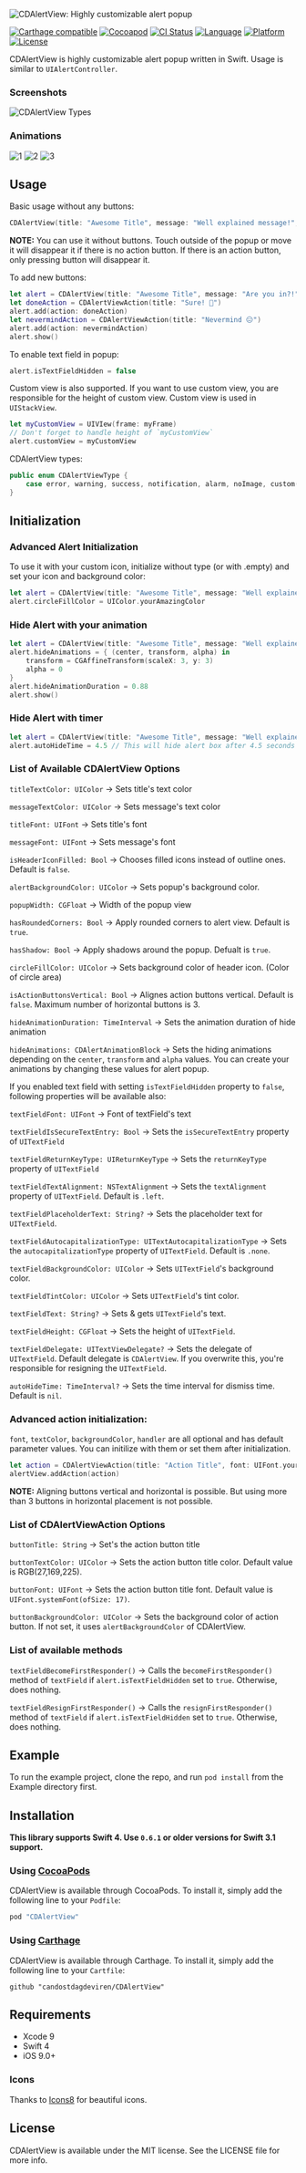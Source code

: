 ![CDAlertView: Highly customizable alert popup](https://cloud.githubusercontent.com/assets/1971963/20237496/34d3081c-a8d4-11e6-8907-80b4c248dce0.png)

[![Carthage compatible](https://img.shields.io/badge/Carthage-compatible-4BC51D.svg?style=flat)](https://github.com/Carthage/Carthage)
[![Cocoapod](http://img.shields.io/cocoapods/v/CDAlertView.svg?style=flat)](http://cocoadocs.org/docsets/CDAlertView/)
[![CI Status](http://img.shields.io/travis/candostdagdeviren/CDAlertView.svg?style=flat)](https://travis-ci.org/candostdagdeviren/CDAlertView/)
[![Language](https://img.shields.io/badge/swift-4.2-orange.svg)](https://developer.apple.com/swift)
[![Platform](http://img.shields.io/badge/platform-ios-lightgrey.svg?style=flat)](https://developer.apple.com/resources/)
[![License](https://img.shields.io/badge/license-MIT-blue.svg?style=flat)](https://raw.githubusercontent.com/candostdagdeviren/CDAlertView/master/LICENSE)

CDAlertView is highly customizable alert popup written in Swift. Usage is similar to `UIAlertController`.

### Screenshots

![CDAlertView Types](https://cloud.githubusercontent.com/assets/1971963/20238308/4bc1516e-a8e8-11e6-8e8b-c1a088f5daa0.png)

### Animations

![1](https://github.com/candostdagdeviren/CDAlertView/blob/master/Screenshots/1.gif)
![2](https://github.com/candostdagdeviren/CDAlertView/blob/master/Screenshots/2.gif)
![3](https://github.com/candostdagdeviren/CDAlertView/blob/master/Screenshots/3.gif)

## Usage

Basic usage without any buttons:

```swift
CDAlertView(title: "Awesome Title", message: "Well explained message!", type: .notification).show()
```
**NOTE:** You can use it without buttons. Touch outside of the popup or move it will disappear it if there is no action button. If there is an action button, only pressing button will disappear it.

To add new buttons:
```swift
let alert = CDAlertView(title: "Awesome Title", message: "Are you in?!", type: .notification)
let doneAction = CDAlertViewAction(title: "Sure! 💪")
alert.add(action: doneAction)
let nevermindAction = CDAlertViewAction(title: "Nevermind 😑")
alert.add(action: nevermindAction)
alert.show()
```

To enable text field in popup:
```swift
alert.isTextFieldHidden = false
```

Custom view is also supported. If you want to use custom view, you are responsible for the height of custom view. Custom view is used in `UIStackView`.
```swift
let myCustomView = UIVIew(frame: myFrame)
// Don't forget to handle height of `myCustomView`
alert.customView = myCustomView
```

CDAlertView types:

```swift
public enum CDAlertViewType {
    case error, warning, success, notification, alarm, noImage, custom(image:UIImage)
}
```

## Initialization

### Advanced Alert Initialization
To use it with your custom icon, initialize without type (or with .empty) and set your icon and background color:

```swift
let alert = CDAlertView(title: "Awesome Title", message: "Well explained message!", type: .custom(image: UIImage(named:"YourAwesomeImage")))
alert.circleFillColor = UIColor.yourAmazingColor
```

### Hide Alert with your animation
```swift
let alert = CDAlertView(title: "Awesome Title", message: "Well explained message!", type: .success)
alert.hideAnimations = { (center, transform, alpha) in
    transform = CGAffineTransform(scaleX: 3, y: 3)
    alpha = 0
}
alert.hideAnimationDuration = 0.88
alert.show()
```

### Hide Alert with timer
```swift
let alert = CDAlertView(title: "Awesome Title", message: "Well explained message!", type: .success)
alert.autoHideTime = 4.5 // This will hide alert box after 4.5 seconds
```

### List of Available CDAlertView Options

`titleTextColor: UIColor` -> Sets title's text color

`messageTextColor: UIColor` -> Sets message's text color

`titleFont: UIFont` -> Sets title's font

`messageFont: UIFont` -> Sets message's font

`isHeaderIconFilled: Bool` -> Chooses filled icons instead of outline ones. Default is `false`.

`alertBackgroundColor: UIColor` -> Sets popup's background color.

`popupWidth: CGFloat` -> Width of the popup view

`hasRoundedCorners: Bool` -> Apply rounded corners to alert view. Default is `true`.

`hasShadow: Bool` -> Apply shadows around the popup. Defualt is `true`.

`circleFillColor: UIColor` -> Sets background color of header icon. (Color of circle area)

`isActionButtonsVertical: Bool` -> Alignes action buttons vertical. Default is `false`. Maximum number of horizontal buttons is 3.

`hideAnimationDuration: TimeInterval` -> Sets the animation duration of hide animation

`hideAnimations: CDAlertAnimationBlock` -> Sets the hiding animations depending on the `center`, `transform` and `alpha` values. You can create your animations by changing these values for alert popup.

If you enabled text field with setting `isTextFieldHidden` property to `false`, following properties will be available also:

`textFieldFont: UIFont` -> Font of textField's text

`textFieldIsSecureTextEntry: Bool` -> Sets the `isSecureTextEntry` property of `UITextField`

`textFieldReturnKeyType: UIReturnKeyType` -> Sets the `returnKeyType` property of `UITextField`

`textFieldTextAlignment: NSTextAlignment` -> Sets the `textAlignment` property of `UITextField`. Default is `.left`.

`textFieldPlaceholderText: String?` -> Sets the placeholder text for `UITextField`.

`textFieldAutocapitalizationType: UITextAutocapitalizationType` -> Sets the `autocapitalizationType` property of `UITextField`. Default is `.none`.

`textFieldBackgroundColor: UIColor` -> Sets `UITextField`'s background color.

`textFieldTintColor: UIColor` -> Sets `UITextField`'s tint color.

`textFieldText: String?` -> Sets & gets `UITextField`'s text.

`textFieldHeight: CGFloat` -> Sets the height of `UITextField`.

`textFieldDelegate: UITextViewDelegate?` -> Sets the delegate of `UITextField`. Default delegate is `CDAlertView`. If you overwrite this, you're responsible for resigning the `UITextField`.

`autoHideTime: TimeInterval?` -> Sets the time interval for dismiss time. Default is `nil`.

### Advanced action initialization:

`font`, `textColor`, `backgroundColor`, `handler` are all optional and has default parameter values. You can initilize with them or set them after initialization.

```swift
let action = CDAlertViewAction(title: "Action Title", font: UIFont.yourCustomFont, textColor: UIColor.yourTextColor, backgroundColor: UIColor.yourBackgroundColor, handler: { action in })
alertView.addAction(action)
```

**NOTE:** Aligning buttons vertical and horizontal is possible. But using more than 3 buttons in horizontal placement is not possible.

### List of CDAlertViewAction Options

`buttonTitle: String` -> Set's the action button title

`buttonTextColor: UIColor` -> Sets the action button title color. Default value is RGB(27,169,225).

`buttonFont: UIFont` -> Sets the action button title font. Default value is `UIFont.systemFont(ofSize: 17)`.

`buttonBackgroundColor: UIColor` -> Sets the background color of action button. If not set, it uses `alertBackgroundColor` of CDAlertView.

### List of available methods

`textFieldBecomeFirstResponder()` -> Calls the `becomeFirstResponder()` method of `textField` if  `alert.isTextFieldHidden` set to `true`. Otherwise, does nothing.

`textFieldResignFirstResponder()` -> Calls the `resignFirstResponder()` method of `textField` if  `alert.isTextFieldHidden` set to `true`. Otherwise, does nothing.

## Example

To run the example project, clone the repo, and run `pod install` from the Example directory first.

## Installation

**This library supports Swift 4. Use `0.6.1` or older versions for Swift 3.1 support.**

### Using [CocoaPods](http://cocoapods.org)

CDAlertView is available through CocoaPods. To install it, simply add the following line to your `Podfile`:

```ruby
pod "CDAlertView"
```

### Using [Carthage](https://github.com/Carthage/Carthage)

CDAlertView is available through Carthage. To install it, simply add the following line to your `Cartfile`:

```
github "candostdagdeviren/CDAlertView"
```

## Requirements

* Xcode 9
* Swift 4
* iOS 9.0+

### Icons

Thanks to [Icons8](https://icons8.com/) for beautiful icons.

## License

CDAlertView is available under the MIT license. See the LICENSE file for more info.
